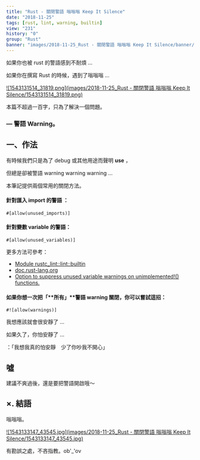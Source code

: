```yaml
---
title: "Rust - 關閉警語 嗡嗡嗡 Keep It Silence"
date: "2018-11-25"
tags: [rust, lint, warning, builtin]
view: "231"
history: "0"
group: "Rust"
banner: "images/2018-11-25_Rust - 關閉警語 嗡嗡嗡 Keep It Silence/banner/1543131514_31819.png"
---
```


如果你也被 rust 的警語感到不耐煩 ...

如果你在撰寫 Rust 的時候，遇到了嗡嗡嗡 ...

[![1543131514_31819.png](images/2018-11-25_Rust - 關閉警語 嗡嗡嗡 Keep It Silence/1543131514_31819.png)](https://dotblogsfile.blob.core.windows.net/user/incredible/a22b1a90-dfde-4438-9ee2-23d5abd7596f/1543131514_31819.png)

本篇不超過一百字，只為了解決一個問題。

### — 警語 Warning。

一、作法
----

有時候我們只是為了 debug 或其他用途而聲明 **use** ，

但總是卻被警語 warning warning warning ...

本筆記提供兩個常用的關閉方法。

#### 針對匯入 import 的警語 ：

    #[allow(unused_imports)]

#### 針對變數 variable 的警語：

    #[allow(unused_variables)]

更多方法可參考：

*   [Module rustc\_lint::lint::builtin](https://doc.rust-lang.org/1.1.0/rustc_lint/lint/builtin/index.html)
*   [doc.rust-lang.org](https://doc.rust-lang.org)
*   [Option to suppress unused variable warnings on unimplemented!() functions.](https://github.com/rust-lang/rfcs/issues/1710)

#### 如果你想一次把「**所有」**警語 warning 關閉，你可以嘗試這招：

    #![allow(warnings)]

我想應該就會很安靜了 ...

如果久了，你怕安靜了 ...

：「我想我真的怕安靜　少了你吵我不開心」

**噓**
-----

建議不爽過後，還是要把警語開啟哦～

×. 結語
-----

嗡嗡嗡。

[![1543133147_43545.jpg](images/2018-11-25_Rust - 關閉警語 嗡嗡嗡 Keep It Silence/1543133147_43545.jpg)](https://dotblogsfile.blob.core.windows.net/user/incredible/cc6102ac-4231-43e1-857e-94d5ab0fa44e/1543133147_43545.jpg)

有勘誤之處，不吝指教。ob'\_'ov